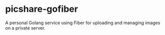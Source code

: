 # picshare-gofiber
A personal Golang service using Fiber for uploading and managing images on a private server.
